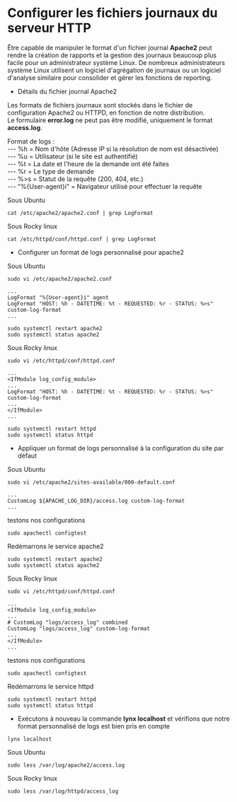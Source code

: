# Configurer les fichiers journaux du serveur HTTP

Être capable de manipuler le format d'un fichier journal **Apache2** peut rendre la création de rapports et la gestion des journaux beaucoup plus facile pour un administrateur système Linux. De nombreux administrateurs système Linux utilisent un logiciel d'agrégation de journaux ou un logiciel d'analyse similaire pour consolider et gérer les fonctions de reporting.

- Détails du fichier journal Apache2

Les formats de fichiers journaux sont stockés dans le fichier de configuration Apache2 ou HTTPD, en fonction de notre distribution. <br>
Le formulaire **error.log** ne peut pas être modifié, uniquement le format **access.log**.

Format de logs : <br>
--- %h = Nom d'hôte (Adresse IP si la résolution de nom est désactivée) <br>
--- %u = Utilisateur (si le site est authentifié) <br>
--- %t = La date et l'heure de la demande ont été faites <br>
--- %r = Le type de demande <br>
--- %>s = Statut de la requête (200, 404, etc.) <br>
--- \"%{User-agent}i\" = Navigateur utilisé pour effectuer la requête

Sous Ubuntu

```
cat /etc/apache2/apache2.conf | grep LogFormat
```

Sous Rocky linux

```
cat /etc/httpd/conf/httpd.conf | grep LogFormat
```

- Configurer un format de logs personnalisé pour apache2

Sous Ubuntu

```
sudo vi /etc/apache2/apache2.conf
```

```
...
LogFormat "%{User-agent}i" agent
LogFormat "HOST: %h - DATETIME: %t - REQUESTED: %r - STATUS: %>s" custom-log-format
...
```

```
sudo systemctl restart apache2
sudo systemctl status apache2
```

Sous Rocky linux

```
sudo vi /etc/httpd/conf/httpd.conf
```

```
...
<IfModule log_config_module>
...
LogFormat "HOST: %h - DATETIME: %t - REQUESTED: %r - STATUS: %>s" custom-log-format
...
</IfModule>
...
```

```
sudo systemctl restart httpd
sudo systemctl status httpd
```

- Appliquer un format de logs personnalisé à la configuration du site par défaut

Sous Ubuntu

```
sudo vi /etc/apache2/sites-available/000-default.conf
```

```
...
CustomLog ${APACHE_LOG_DIR}/access.log custom-log-format
...
```

testons nos configurations

```
sudo apachectl configtest
```

Redémarrons le service apache2

```
sudo systemctl restart apache2
sudo systemctl status apache2
```

Sous Rocky linux

```
sudo vi /etc/httpd/conf/httpd.conf
```

```
...
<IfModule log_config_module>
...
# CustomLog "logs/access_log" combined
CustomLog "logs/access_log" custom-log-format
...
</IfModule>
...
```

testons nos configurations

```
sudo apachectl configtest
```

Redémarrons le service httpd

```
sudo systemctl restart httpd
sudo systemctl status httpd
```

- Exécutons à nouveau la commande **lynx localhost** et vérifions que notre format personnalisé de logs est bien pris en compte

```
lynx localhost
```

Sous Ubuntu

```
sudo less /var/log/apache2/access.log
```

Sous Rocky linux

```
sudo less /var/log/httpd/access_log
```